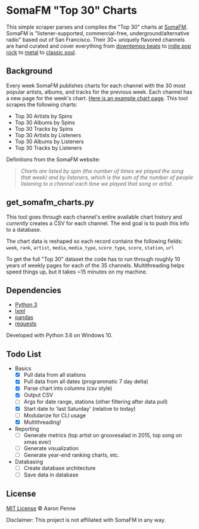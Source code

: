 SomaFM "Top 30" Charts
======================

This simple scraper parses and compiles the "Top 30" charts at [SomaFM](http://somafm.com/).  SomaFM is "listener-supported, commercial-free, underground/alternative radio" based out of San Francisco. Their 30+ uniquely flavored channels are hand curated and cover everything from [downtempo beats](https://somafm.com/player/#/now-playing/groovesalad) to [indie pop rock](https://somafm.com/player/#/now-playing/indiepop) to [metal](https://somafm.com/player/#/now-playing/metal) to [classic soul](https://somafm.com/player/#/now-playing/7soul). 

Background
----------
Every week SomaFM publishes charts for each channel with the 30 most popular artists, albums, and tracks for the previous week. Each channel has a new page for the week's chart. [Here is an example chart page](http://somafm.com/charts/groovesalad/groovesalad-30Dec17.html). This tool scrapes the following charts:
- Top 30 Artists by Spins
- Top 30 Albums by Spins
- Top 30 Tracks by Spins
- Top 30 Artists by Listeners
- Top 30 Albums by Listeners
- Top 30 Tracks by Listeners

Definitions from the SomaFM website: 
> *Charts are listed by spin (the number of times we played the song that week) and by listeners, which is the sum of the number of people listening to a channel each time we played that song or artist.*

get_somafm_charts.py
--------------------
This tool goes through each channel's entire available chart history and *currently* creates a CSV for each channel. The end goal is to push this info to a database.

The chart data is reshaped so each record contains the following fields:
`week`, `rank`, `artist`, `media`, `media_type`, `score_type`, `score`, `station`, `url`

To get the full "Top 30" dataset the code has to run through roughly 10 years of weekly pages for each of the 35 channels. Multithreading helps speed things up, but it takes ~15 minutes on my machine.

Dependencies
------------
- [Python 3](https://www.python.org/)
- [lxml](https://github.com/lxml/lxml)
- [pandas](https://github.com/pandas-dev/pandas)
- [requests](https://github.com/requests/requests)

Developed with Python 3.6 on Windows 10. 

Todo List
---------
- Basics
    - [x] Pull data from all stations
    - [x] Pull data from all dates (programmatic 7 day delta)
    - [x] Parse chart into columns (csv style)
    - [x] Output CSV
    - [ ] Args for date range, stations (other filtering after data pull)
    - [x] Start date to 'last Saturday' (relative to today)
    - [ ] Modularize for CLI usage
    - [x] Multithreading!
- Reporting
    - [ ] Generate metrics (top artist on groovesalad in 2015, top song on xmas ever)
    - [ ] Generate visualization
    - [ ] Generate year-end ranking charts, etc.
- Databasing
    - [ ] Create database architecture
    - [ ] Save data in database
        
License
-------
[MIT License](https://github.com/aaronpenne/somafm_charts/blob/master/LICENSE.md) © Aaron Penne

Disclaimer: This project is not affiliated with SomaFM in any way.
